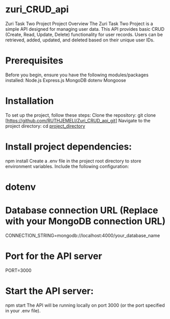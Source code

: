 # zuri_CRUD_api
Zuri Task Two Project
Project Overview
The Zuri Task Two Project is a simple API designed for managing user data. This API provides basic CRUD (Create, Read, Update, Delete) functionality for user records. Users can be retrieved, added, updated, and deleted based on their unique user IDs.

# Prerequisites
Before you begin, ensure you have the following modules/packages installed:
Node.js
Express.js
MongoDB
dotenv
Mongoose
# Installation
To set up the project, follow these steps:
Clone the repository:
git clone [https://github.com/RUTHJEMELI/Zuri_CRUD_api_git]
Navigate to the project directory:
cd [project_directory](yours)
 # Install project dependencies:
npm install
Create a .env file in the project root directory to store environment variables. Include the following configuration:
# dotenv
# Database connection URL (Replace with your MongoDB connection URL)
CONNECTION_STRING=mongodb://localhost:4000/your_database_name
# Port for the API server
PORT=3000
# Start the API server:
npm start
The API will be running locally on port 3000 (or the port specified in your .env file).

